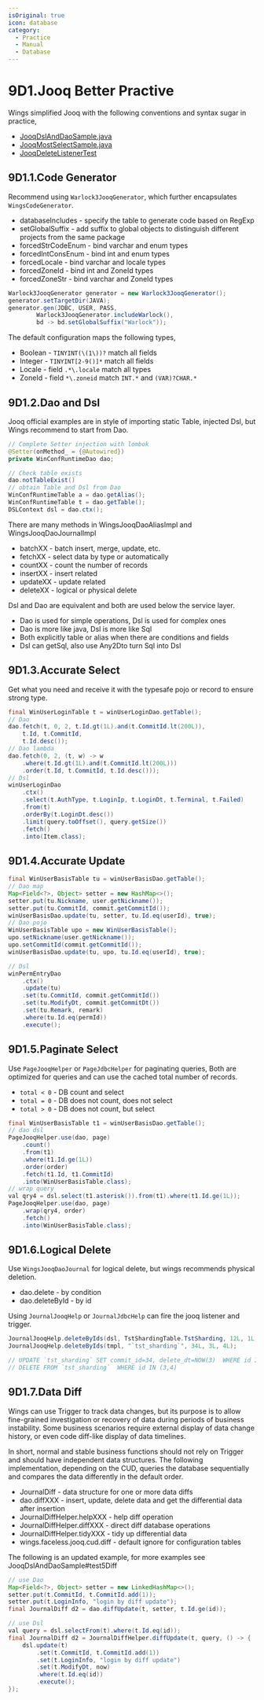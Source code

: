 ```yaml
---
isOriginal: true
icon: database
category:
  - Practice
  - Manual
  - Database
---
```


# 9D1.Jooq Better Practive

Wings simplified Jooq with the following conventions and syntax sugar in practice,

* [JooqDslAndDaoSample.java](https://github.com/trydofor/professional-wings/blob/master/wings/faceless-jooq/src/test/java/pro/fessional/wings/faceless/sample/JooqDslAndDaoSample.java)
* [JooqMostSelectSample.java](https://github.com/trydofor/professional-wings/blob/master/wings/faceless-jooq/src/test/java/pro/fessional/wings/faceless/sample/JooqMostSelectSample.java)
* [JooqDeleteListenerTest](https://github.com/trydofor/professional-wings/blob/master/wings/faceless-jooq/src/test/java/pro/fessional/wings/faceless/jooq/JooqDeleteListenerTest.java)

## 9D1.1.Code Generator

Recommend using `Warlock3JooqGenerator`, which further encapsulates `WingsCodeGenerator`.

* databaseIncludes - specify the table to generate code based on RegExp
* setGlobalSuffix - add suffix to global objects to distinguish different projects from the same package
* forcedStrCodeEnum - bind varchar and enum types
* forcedIntConsEnum - bind int and enum types
* forcedLocale - bind varchar and locale types
* forcedZoneId - bind int and ZoneId types
* forcedZoneStr - bind varchar and ZoneId types

```java
Warlock3JooqGenerator generator = new Warlock3JooqGenerator();
generator.setTargetDir(JAVA);
generator.gen(JDBC, USER, PASS,
        Warlock3JooqGenerator.includeWarlock(),
        bd -> bd.setGlobalSuffix("Warlock"));
```

The default configuration maps the following types,

* Boolean - `TINYINT(\(1\))?` match all fields
* Integer - `TINYINT[2-9()]*` match all fields
* Locale - field `.*\.locale` match all types
* ZoneId - field `*\.zoneid` match `INT.*` and `(VAR)?CHAR.*`

## 9D1.2.Dao and Dsl

Jooq official examples are in style of importing static Table, injected Dsl,
but Wings recommend to start from Dao.

```java
// Complete Setter injection with lombok
@Setter(onMethod_ = {@Autowired})
private WinConfRuntimeDao dao;
```

```java
// Check table exists
dao.notTableExist()
// obtain Table and Dsl from Dao
WinConfRuntimeTable a = dao.getAlias();
WinConfRuntimeTable t = dao.getTable();
DSLContext dsl = dao.ctx();
```

There are many methods in WingsJooqDaoAliasImpl and WingsJooqDaoJournalImpl

* batchXX - batch insert, merge, update, etc.
* fetchXX - select data by type or automatically
* countXX - count the number of records
* insertXX - insert related
* updateXX - update related
* deleteXX - logical or physical delete

Dsl and Dao are equivalent and both are used below the service layer.

* Dao is used for simple operations, Dsl is used for complex ones
* Dao is more like java, Dsl is more like Sql
* Both explicitly table or alias when there are conditions and fields
* Dsl can getSql, also use Any2Dto turn Sql into Dsl

## 9D1.3.Accurate Select

Get what you need and receive it with the typesafe pojo or record to ensure strong type.

```java
final WinUserLoginTable t = winUserLoginDao.getTable();
// Dao
dao.fetch(t, 0, 2, t.Id.gt(1L).and(t.CommitId.lt(200L)),
    t.Id, t.CommitId,
    t.Id.desc());
// Dao lambda
dao.fetch(0, 2, (t, w) -> w
    .where(t.Id.gt(1L).and(t.CommitId.lt(200L)))
    .order(t.Id, t.CommitId, t.Id.desc()));
// Dsl
winUserLoginDao
    .ctx()
    .select(t.AuthType, t.LoginIp, t.LoginDt, t.Terminal, t.Failed)
    .from(t)
    .orderBy(t.LoginDt.desc())
    .limit(query.toOffset(), query.getSize())
    .fetch()
    .into(Item.class);
```

## 9D1.4.Accurate Update

```java
final WinUserBasisTable tu = winUserBasisDao.getTable();
// Dao map
Map<Field<?>, Object> setter = new HashMap<>();
setter.put(tu.Nickname, user.getNickname());
setter.put(tu.CommitId, commit.getCommitId());
winUserBasisDao.update(tu, setter, tu.Id.eq(userId), true);
// Dao pojo
WinUserBasisTable upo = new WinUserBasisTable();
upo.setNickname(user.getNickname());
upo.setCommitId(commit.getCommitId());
winUserBasisDao.update(tu, upo, tu.Id.eq(userId), true);

// Dsl
winPermEntryDao
    .ctx()
    .update(tu)
    .set(tu.CommitId, commit.getCommitId())
    .set(tu.ModifyDt, commit.getCommitDt())
    .set(tu.Remark, remark)
    .where(tu.Id.eq(permId))
    .execute();
```

## 9D1.5.Paginate Select

Use `PageJooqHelper` or `PageJdbcHelper` for paginating queries,
Both are optimized for queries and can use the cached total number of records.

* `total < 0` - DB count and select
* `total = 0` - DB does not count, does not select
* `total > 0` - DB does not count, but select

```java
final WinUserBasisTable t1 = winUserBasisDao.getTable();
// dao dsl
PageJooqHelper.use(dao, page)
    .count()
    .from(t1)
    .where(t1.Id.ge(1L))
    .order(order)
    .fetch(t1.Id, t1.CommitId)
    .into(WinUserBasisTable.class);
// wrap query
val qry4 = dsl.select(t1.asterisk()).from(t1).where(t1.Id.ge(1L));
PageJooqHelper.use(dao, page)
    .wrap(qry4, order)
    .fetch()
    .into(WinUserBasisTable.class);
```

## 9D1.6.Logical Delete

Use `WingsJooqDaoJournal` for logical delete, but wings recommends physical deletion.

* dao.delete - by condition
* dao.deleteById - by id

Using `JournalJooqHelp` or `JournalJdbcHelp` can fire the jooq listener and trigger.

```java
JournalJooqHelp.deleteByIds(dsl, TstShardingTable.TstSharding, 12L, 1L, 2L);
JournalJooqHelp.deleteByIds(tmpl, "`tst_sharding`", 34L, 3L, 4L);

// UPDATE `tst_sharding` SET commit_id=34, delete_dt=NOW(3)  WHERE id IN (3,4)
// DELETE FROM `tst_sharding`  WHERE id IN (3,4)
```

## 9D1.7.Data Diff

Wings can use Trigger to track data changes, but its purpose is to allow fine-grained investigation
or recovery of data during periods of business instability. Some business scenarios require external
display of data change history, or even code diff-like display of data timelines.

In short, normal and stable business functions should not rely on Trigger and should have independent
data structures. The following implementation, depending on the CUD, queries the database sequentially
and compares the data differently in the default order.

* JournalDiff - data structure for one or more data diffs
* dao.diffXXX - insert, update, delete data and get the differential data after insertion
* JournalDiffHelper.helpXXX - help diff operation
* JournalDiffHelper.diffXXX - direct diff database operations
* JournalDiffHelper.tidyXXX - tidy up differential data
* wings.faceless.jooq.cud.diff - default ignore for configuration tables

The following is an updated example, for more examples see JooqDslAndDaoSample#test5Diff

```java
// use Dao
Map<Field<?>, Object> setter = new LinkedHashMap<>();
setter.put(t.CommitId, t.CommitId.add(1));
setter.put(t.LoginInfo, "login by diff update");
final JournalDiff d2 = dao.diffUpdate(t, setter, t.Id.ge(id));

// use Dsl
val query = dsl.selectFrom(t).where(t.Id.eq(id));
final JournalDiff d2 = JournalDiffHelper.diffUpdate(t, query, () -> {
    dsl.update(t)
        .set(t.CommitId, t.CommitId.add(1))
        .set(t.LoginInfo, "login by diff update")
        .set(t.ModifyDt, now)
        .where(t.Id.eq(id))
        .execute();
});
```

